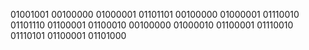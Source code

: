01001001 00100000 01000001 01101101 00100000 01000001 01110010 01101110 01100001 01100010 00100000 01000010 01100001 01110010 01110101 01100001 01101000
